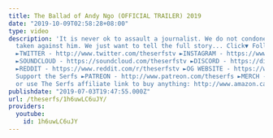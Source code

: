 ```yaml
---
title: The Ballad of Andy Ngo (OFFICIAL TRAILER) 2019
date: "2019-10-09T02:58:28+08:00"
type: video
description: 'It is never ok to assault a journalist. We do not condone the actions
  taken against him. We just want to tell the full story... Click▼ Follow The Serfs
  ►TWITTER - http://www.twitter.com/theserfstv ►INSTAGRAM - https://www.instagram.com/theserfstv
  ►SOUNDCLOUD - https://soundcloud.com/theserfstv ►DISCORD - https://discord.gg/BztHb9M
  ►REDDIT - https://www.reddit.com/r/theserfstv ►OG WEBSITE - https://www.weareserfs.com
  Support the Serfs ►PATREON - http://www.patreon.com/theserfs ►MERCH - https://teespring.com/stores/the-serfs-capitalist-shill
  or use The Serfs affiliate link to buy anything: http://www.amazon.ca/?tag=marxcapital-20'
publishdate: "2019-07-03T19:47:55.000Z"
url: /theserfs/1h6uwLC6uJY/
providers:
  youtube:
    id: 1h6uwLC6uJY
---
```

